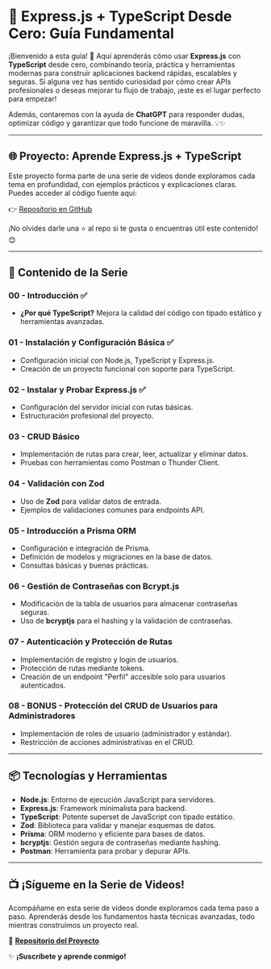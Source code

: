 # 🚀 Express.js + TypeScript Desde Cero: Guía Fundamental

¡Bienvenido a esta guía! 🌟 Aquí aprenderás cómo usar **Express.js** con **TypeScript** desde cero, combinando teoría, práctica y herramientas modernas para construir aplicaciones backend rápidas, escalables y seguras. Si alguna vez has sentido curiosidad por cómo crear APIs profesionales o deseas mejorar tu flujo de trabajo, ¡este es el lugar perfecto para empezar!

Además, contaremos con la ayuda de **ChatGPT** para responder dudas, optimizar código y garantizar que todo funcione de maravilla. 💡✨

---

## 🌐 Proyecto: Aprende Express.js + TypeScript

Este proyecto forma parte de una serie de videos donde exploramos cada tema en profundidad, con ejemplos prácticos y explicaciones claras. Puedes acceder al código fuente aquí:

👉 [Repositorio en GitHub](https://github.com/jebcdev/learning-express-js-typescript)

¡No olvides darle una ⭐ al repo si te gusta o encuentras útil este contenido! 😊

---

## 🧭 Contenido de la Serie

### **00 - Introducción** ✅

-   **¿Por qué TypeScript?** Mejora la calidad del código con tipado estático y herramientas avanzadas.

### **01 - Instalación y Configuración Básica** ✅

-   Configuración inicial con Node.js, TypeScript y Express.js.
-   Creación de un proyecto funcional con soporte para TypeScript.

### **02 - Instalar y Probar Express.js** ✅

-   Configuración del servidor inicial con rutas básicas.
-   Estructuración profesional del proyecto.

### **03 - CRUD Básico**

-   Implementación de rutas para crear, leer, actualizar y eliminar datos.
-   Pruebas con herramientas como Postman o Thunder Client.

### **04 - Validación con Zod**

-   Uso de **Zod** para validar datos de entrada.
-   Ejemplos de validaciones comunes para endpoints API.

### **05 - Introducción a Prisma ORM**

-   Configuración e integración de Prisma.
-   Definición de modelos y migraciones en la base de datos.
-   Consultas básicas y buenas prácticas.

### **06 - Gestión de Contraseñas con Bcrypt.js**

-   Modificación de la tabla de usuarios para almacenar contraseñas seguras.
-   Uso de **bcryptjs** para el hashing y la validación de contraseñas.

### **07 - Autenticación y Protección de Rutas**

-   Implementación de registro y login de usuarios.
-   Protección de rutas mediante tokens.
-   Creación de un endpoint "Perfil" accesible solo para usuarios autenticados.

### **08 - BONUS - Protección del CRUD de Usuarios para Administradores**

-   Implementación de roles de usuario (administrador y estándar).
-   Restricción de acciones administrativas en el CRUD.

---

## 📦 Tecnologías y Herramientas

-   **Node.js**: Entorno de ejecución JavaScript para servidores.
-   **Express.js**: Framework minimalista para backend.
-   **TypeScript**: Potente superset de JavaScript con tipado estático.
-   **Zod**: Biblioteca para validar y manejar esquemas de datos.
-   **Prisma**: ORM moderno y eficiente para bases de datos.
-   **bcryptjs**: Gestión segura de contraseñas mediante hashing.
-   **Postman**: Herramienta para probar y depurar APIs.

---

## 📺 ¡Sígueme en la Serie de Videos!

Acompáñame en esta serie de videos donde exploramos cada tema paso a paso. Aprenderás desde los fundamentos hasta técnicas avanzadas, todo mientras construimos un proyecto real.

🔗 **[Repositorio del Proyecto](https://github.com/jebcdev/learning-express-js-typescript)**

✨ **¡Suscríbete y aprende conmigo!**
